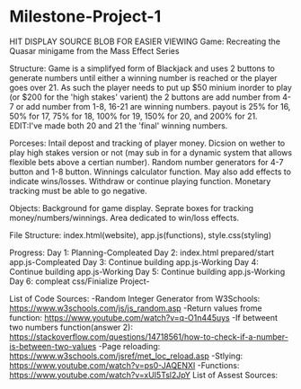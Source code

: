 # Milestone-Project-1
HIT DISPLAY SOURCE BLOB FOR EASIER VIEWING
Game: Recreating the Quasar minigame from the Mass Effect Series

Structure: Game is a simplifyed form of Blackjack and uses 2 buttons to generate numbers until either a 
           winning number is reached or the player goes over 21. As such the player needs to put up $50
           minium inorder to play (or $200 for the 'high stakes' varient) the 2 buttons are add number 
           from 4-7 or add number from 1-8, 16-21 are winning numbers. payout is 25% for 16, 50% for 17,
           75% for 18, 100% for 19, 150% for 20, and 200% for 21.
           EDIT:I've made both 20 and 21 the 'final' winning numbers.
           
Porceses: Intail depost and tracking of player money. Dicsion on wether to play high stakes version or not
          (may sub in for a dynamic system that allows flexible bets above a certian number). Random number
          generators for 4-7 button and 1-8 button. Winnings calculator function. May also add effects to 
          indicate wins/losses. Withdraw or continue playing function. Monetary tracking must be able to go
          negative.
          
Objects: Background for game display. Seprate boxes for tracking money/numbers/winnings. 
         Area dedicated to win/loss effects.

File Structure: index.html(website), app.js(functions), style.css(styling)

Progress:
Day 1: Planning-Compleated
Day 2: index.html prepared/start app.js-Compleated
Day 3: Continue building app.js-Working
Day 4: Continue building app.js-Working
Day 5: Continue building app.js-Working
Day 6: compleat css/Finialize Project-

List of Code Sources:
-Random Integer Generator from W3Schools: https://www.w3schools.com/js/js_random.asp
-Return values frome function: https://www.youtube.com/watch?v=q-O1n445uys
-If betweent two numbers function(answer 2): https://stackoverflow.com/questions/14718561/how-to-check-if-a-number-is-between-two-values
-Page reloading: https://www.w3schools.com/jsref/met_loc_reload.asp
-Stlying: https://www.youtube.com/watch?v=ps0-JAQENXI
-Functions: https://www.youtube.com/watch?v=xUI5Tsl2JpY
List of Assest Sources: